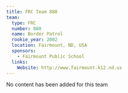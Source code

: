 ```yaml
---
title: FRC Team 880
team:
  type: FRC
  number: 880
  name: Border Patrol
  rookie_year: 2002
  location: Fairmount, ND, USA
  sponsors:
    - Fairmount Public School
  links:
    Website: http://www.fairmount.k12.nd.us
---
```

No content has been added for this team